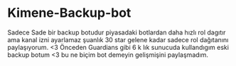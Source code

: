# Kimene-Backup-bot
Sadece Sade bir backup botudur piyasadaki botlardan daha hızlı rol dagıtır ama kanal izni ayarlamaz şuanlık 30 star gelene kadar sadece rol dağıtanını paylaşıyorum. &lt;3
 Önceden Guardians gibi 6 k lık sunucuda kullandıgım eski backup botum <3 bu ne biçim bot demeyin gelişmişini paylaşmadım. 
